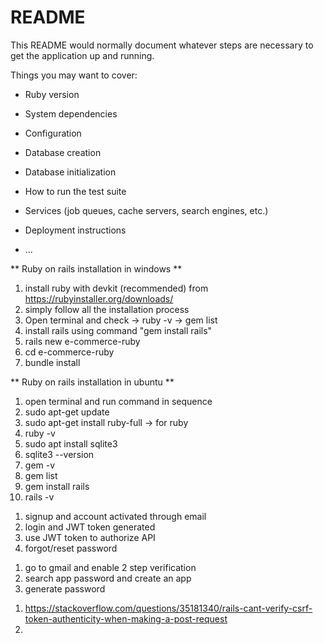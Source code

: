 # README

This README would normally document whatever steps are necessary to get the
application up and running.

Things you may want to cover:

* Ruby version

* System dependencies

* Configuration

* Database creation

* Database initialization

* How to run the test suite

* Services (job queues, cache servers, search engines, etc.)

* Deployment instructions

* ...

** Ruby on rails installation in windows **
1. install ruby with devkit (recommended) from https://rubyinstaller.org/downloads/
2. simply follow all the installation process 
3. Open terminal and check
	-> ruby -v 
	-> gem list 
4. install rails using command "gem install rails" 
5. rails new e-commerce-ruby 
6. cd e-commerce-ruby 
7. bundle install 

** Ruby on rails installation in ubuntu **
1. open terminal and run command in sequence
2. sudo apt-get update
3. sudo apt-get install ruby-full -> for ruby
4. ruby -v
5. sudo apt install sqlite3
6. sqlite3 --version
7. gem -v
8. gem list
9. gem install rails
10. rails -v

<!-- Project Details --> 
1. signup and account activated through email
2. login and JWT token generated
3. use JWT token to authorize API
4. forgot/reset password 

<!-- smtp config setup for sending email -->
1. go to gmail and enable 2 step verification 
2. search app password and create an app
3. generate password 

<!-- challenges -->
1. https://stackoverflow.com/questions/35181340/rails-cant-verify-csrf-token-authenticity-when-making-a-post-request
2. 
